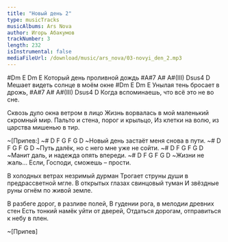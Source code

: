 ```yaml
---
title: "Новый день 2"
type: musicTracks
musicAlbums: Ars Nova
author: Игорь Абакумов
trackNumber: 3
length: 232
isInstrumental: false
mediaFileUrl: /download/music/ars_nova/03-novyi_den_2.mp3
---
```


#Dm       E  Dm          E
Который день проливной дождь
#A#7     A#     A#(III)   Dsus4 D
Мешает видеть солнце в моём окне
#Dm      E  Dm           E
Унылая тень бросает в дрожь,
#A#7          A#          A#(III)  Dsus4  D
Когда вспоминаешь, что всё это   не во сне.

Сквозь дуло окна ветром в лицо
Жизнь ворвалась в мой маленький скромный мир.
Пальто и стена, порог и крыльцо,
Из клетки на волю, из царства мишенью в тир.

~[Припев:]
~# D     F G      F         G        D
~Новый день застаёт меня снова в пути.
~# D      F G         F       G        D
~Путь далёк, но с него мне уже не сойти.
~# D     F  G      F      G         D
~Манит даль, и надежда опять впереди.
~# D        F  G          F         G            D
~Жизни не жаль... Если, Господи, сможешь – прости.

В холодных ветрах незримый дурман
Трогает струны души в предрассветной мгле.
В открытых глазах свинцовый туман
И звёздные руны огнём по живой земле.

В разбеге дорог, в разливе полей,
В гудении рога, в мелодии древних стен
Есть тонкий намёк уйти от дверей,
Отдаться дорогам, отправиться к небу в плен.

~[Припев]

